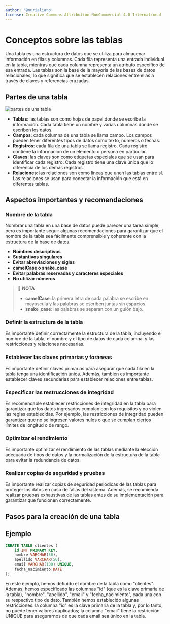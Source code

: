 ```yaml
---
author: '@nurialiano'
license: Creative Commons Attribution-NonCommercial 4.0 International
---
```


# Conceptos sobre las tablas

Una tabla es una estructura de datos que se utiliza para almacenar información en filas y columnas. Cada fila representa una entrada individual en la tabla, mientras que cada columna representa un atributo específico de esa entrada. Las tablas son la base de la mayoría de las bases de datos relacionales, lo que significa que se establecen relaciones entre ellas a través de claves y referencias cruzadas.

## Partes de una tabla

![partes de una tabla](.gitbook/assets/partes-tablas.png)

* **Tablas**: las tablas son como hojas de papel donde se escribe la información. Cada tabla tiene un nombre y varias columnas donde se escriben los datos.
* **Campos**: cada columna de una tabla se llama campo. Los campos pueden tener diferentes tipos de datos como texto, números o fechas.
* **Registros**: cada fila de una tabla se llama registro. Cada registro contiene la información de un elemento o persona en particular.
* **Claves**: las claves son como etiquetas especiales que se usan para identificar cada registro. Cada registro tiene una clave única que lo diferencia de los demás registros.
* **Relaciones**: las relaciones son como líneas que unen las tablas entre sí. Las relaciones se usan para conectar la información que está en diferentes tablas.

## Aspectos importantes y recomendaciones

### Nombre de la tabla

Nombrar una tabla en una base de datos puede parecer una tarea simple, pero es importante seguir algunas recomendaciones para garantizar que el nombre de la tabla sea fácilmente comprensible y coherente con la estructura de la base de datos.

* **Nombres descriptivos**
* **Sustantivos singulares**
* **Evitar abreviaciones y siglas**
* **camelCase o snake\_case**
* **Evitar palabras reservadas y caracteres especiales**
* **No utilizar números**

> :pencil: **NOTA**
>
> * **camelCase**: la primera letra de cada palabra se escribe en mayúscula y las palabras se escriben juntas sin espacios.
> * **snake\_case**: las palabras se separan con un guión bajo.

### Definir la estructura de la tabla

Es importante definir correctamente la estructura de la tabla, incluyendo el nombre de la tabla, el nombre y el tipo de datos de cada columna, y las restricciones y relaciones necesarias.

### Establecer las claves primarias y foráneas

Es importante definir claves primarias para asegurar que cada fila en la tabla tenga una identificación única. Además, también es importante establecer claves secundarias para establecer relaciones entre tablas.

### Especificar las restrucciones de integridad

Es recomendable establecer restricciones de integridad en la tabla para garantizar que los datos ingresados cumplan con los requisitos y no violen las reglas establecidas. Por ejemplo, las restricciones de integridad pueden garantizar que no se ingresen valores nulos o que se cumplan ciertos límites de longitud o de rango.

### Optimizar el rendimiento

Es importante optimizar el rendimiento de las tablas mediante la elección adecuada de tipos de datos y la normalización de la estructura de la tabla para evitar la redundancia de datos.

### Realizar copias de seguridad y pruebas

Es importante realizar copias de seguridad periódicas de las tablas para proteger los datos en caso de fallas del sistema. Además, se recomienda realizar pruebas exhaustivas de las tablas antes de su implementación para garantizar que funcionen correctamente.

## Pasos para la creación de una tabla

## Ejemplo

```sql
CREATE TABLE clientes (
    id INT PRIMARY KEY,
    nombre VARCHAR(50),
    apellido VARCHAR(50),
    email VARCHAR(100) UNIQUE,
    fecha_nacimiento DATE
);
```

En este ejemplo, hemos definido el nombre de la tabla como "clientes". Además, hemos especificado las columnas "id" (que es la clave primaria de la tabla), "nombre", "apellido", "email" y "fecha\_nacimiento", cada una con su respectivo tipo de dato. También hemos establecido algunas restricciones: la columna "id" es la clave primaria de la tabla y, por lo tanto, no puede tener valores duplicados; la columna "email" tiene la restricción UNIQUE para asegurarnos de que cada email sea único en la tabla.
